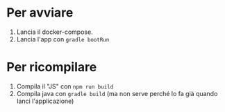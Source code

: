 # Per avviare

1. Lancia il docker-compose.
2. Lancia l'app con `gradle bootRun`

# Per ricompilare

1. Compila il "JS" con `npm run build`
2. Compila java con `gradle build` (ma non serve perché lo fa già quando lanci
   l'applicazione)
